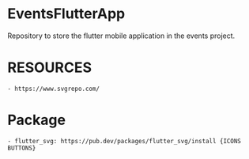 # EventsFlutterApp
Repository to store the flutter mobile application in the events project.

# RESOURCES
    - https://www.svgrepo.com/
    
# Package
    - flutter_svg: https://pub.dev/packages/flutter_svg/install {ICONS BUTTONS}

